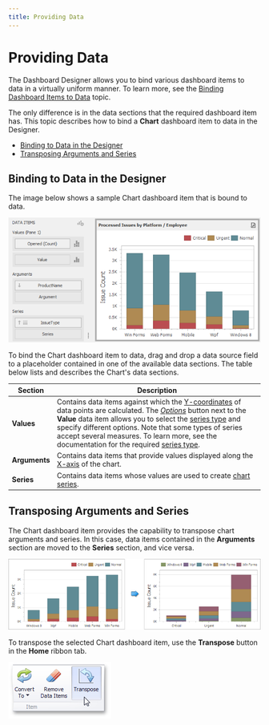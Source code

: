 ```yaml
---
title: Providing Data
---
```

# Providing Data
The Dashboard Designer allows you to bind various dashboard items to data in a virtually uniform manner. To learn more, see the [Binding Dashboard Items to Data](../../binding-dashboard-items-to-data.md) topic.

The only difference is in the data sections that the required dashboard item has. This topic describes how to bind a **Chart** dashboard item to data in the Designer.
* [Binding to Data in the Designer](#bindingdesigner)
* [Transposing Arguments and Series](#transposing)

## <a name="bindingdesigner"/>Binding to Data in the Designer
The image below shows a sample Chart dashboard item that is bound to data.

![ChartProvidingData_Main](../../../../images/img117697.png)

To bind the Chart dashboard item to data, drag and drop a data source field to a placeholder contained in one of the available data sections. The table below lists and describes the Chart's data sections.

| Section | Description |
|---|---|
| **Values** | Contains data items against which the [Y-coordinates](axes/y-axis.md) of data points are calculated. The _[Options](../../ui-elements/data-items-pane.md)_ button next to the **Value** data item allows you to select the [series type](series/series-overview.md) and specify different options. Note that some types of series accept several measures. To learn more, see the documentation for the required [series type](series/series-overview.md). |
| **Arguments** | Contains data items that provide values displayed along the [X-axis](axes/x-axis.md) of the chart. |
| **Series** | Contains data items whose values are used to create [chart series](series/series-overview.md). |

## <a name="transposing"/>Transposing Arguments and Series
The Chart dashboard item provides the capability to transpose chart arguments and series. In this case, data items contained in the **Arguments** section are moved to the **Series** section, and vice versa.

![ChartTranspose_Example](../../../../images/img126578.png)

To transpose the selected Chart dashboard item, use the **Transpose** button in the **Home** ribbon tab.

![TransposeButton_Ribbon](../../../../images/img23683.png)